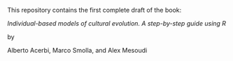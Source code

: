 This repository contains the first complete draft of the book:

*Individual-based models of cultural evolution. A step-by-step guide using R*

by 

Alberto Acerbi, Marco Smolla, and Alex Mesoudi
